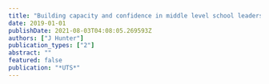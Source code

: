 ```yaml
---
title: "Building capacity and confidence in middle level school leaders in STEM: Research in NSW Public Schools."
date: 2019-01-01
publishDate: 2021-08-03T04:08:05.269593Z
authors: ["J Hunter"]
publication_types: ["2"]
abstract: ""
featured: false
publication: "*UTS*"
---
```


